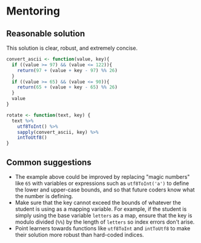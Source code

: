 # Mentoring

## Reasonable solution

This solution is clear, robust, and extremely concise.

```r
convert_ascii <- function(value, key){
  if ((value >= 97) && (value <= 122)){
    return(97 + (value + key - 97) %% 26)
  } 
  if ((value >= 65) && (value <= 90)){
    return(65 + (value + key - 65) %% 26)
  } 
  value
}

rotate <- function(text, key) {
  text %>% 
    utf8ToInt() %>% 
    sapply(convert_ascii, key) %>% 
    intToUtf8()
}
```

## Common suggestions

- The example above could be improved by replacing "magic numbers" like `65` with variables or expressions such as `utf8ToInt('a')` to define the lower and upper-case bounds, and so that future coders know what the number is defining.
- Make sure that the key cannot exceed the bounds of whatever the student is using as a mapping variable. For example, if the student is simply using the base variable `letters` as a map, ensure that the key is modulo divided (`%%`) by the length of `letters` so index errors don't arise.
- Point learners towards functions like `utf8ToInt` and `intToUtf8` to make their solution more robust than hard-coded indices.
